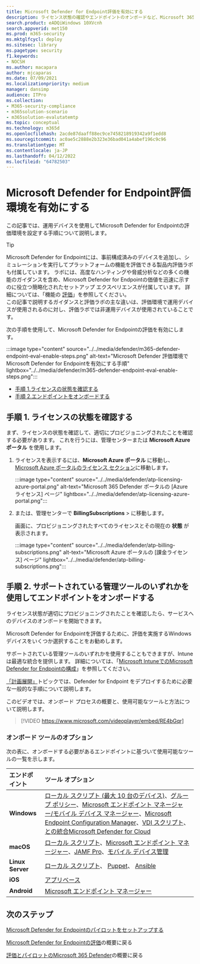 ```yaml
---
title: Microsoft Defender for Endpoint評価を有効にする
description: ライセンス状態の確認やエンドポイントのオンボードなど、Microsoft 365 Defender試用版ラボまたはパイロット環境を有効にする
search.product: eADQiWindows 10XVcnh
search.appverid: met150
ms.prod: m365-security
ms.mktglfcycl: deploy
ms.sitesec: library
ms.pagetype: security
f1.keywords:
- NOCSH
ms.author: macapara
author: mjcaparas
ms.date: 07/09/2021
ms.localizationpriority: medium
manager: dansimp
audience: ITPro
ms.collection:
- M365-security-compliance
- m365solution-scenario
- m365solution-evalutatemtp
ms.topic: conceptual
ms.technology: m365d
ms.openlocfilehash: 2acde87daaff88ec9ce7458218919342a9f1edd8
ms.sourcegitcommit: ac0ae5c2888e2b323e36bad041a4abef196c9c96
ms.translationtype: MT
ms.contentlocale: ja-JP
ms.lasthandoff: 04/12/2022
ms.locfileid: "64782503"
---
```

# <a name="enable-microsoft-defender-for-endpoint-evaluation-environment"></a>Microsoft Defender for Endpoint評価環境を有効にする


この記事では、運用デバイスを使用してMicrosoft Defender for Endpointの評価環境を設定する手順について説明します。 


> [!TIP]
> Microsoft Defender for Endpointには、事前構成済みのデバイスを追加し、シミュレーションを実行してプラットフォームの機能を評価できる製品内評価ラボも付属しています。 ラボには、高度なハンティングや脅威分析などの多くの機能のガイダンスを含め、Microsoft Defender for Endpointの価値を迅速に示すのに役立つ簡略化されたセットアップ エクスペリエンスが付属しています。 詳細については、「機能の [評価](../defender-endpoint/evaluation-lab.md)」を参照してください。 <br> この記事で説明するガイダンスと評価ラボの主な違いは、評価環境で運用デバイスが使用されるのに対し、評価ラボでは非運用デバイスが使用されていることです。 

次の手順を使用して、Microsoft Defender for Endpointの評価を有効にします。

:::image type="content" source="../../media/defender/m365-defender-endpoint-eval-enable-steps.png" alt-text="Microsoft Defender 評価環境でMicrosoft Defender for Endpointを有効にする手順" lightbox="../../media/defender/m365-defender-endpoint-eval-enable-steps.png":::

- [手順 1.ライセンスの状態を確認する](#step-1-check-license-state)
- [手順 2.エンドポイントをオンボードする](#step-2-onboard-endpoints-using-any-of-the-supported-management-tools)


## <a name="step-1-check-license-state"></a>手順 1. ライセンスの状態を確認する

まず、ライセンスの状態を確認して、適切にプロビジョニングされたことを確認する必要があります。 これを行うには、管理センターまたは **Microsoft Azure ポータル** を使用します。


1. ライセンスを表示するには、**Microsoft Azure ポータル** に移動し、[Microsoft Azure ポータルのライセンス セクション](https://portal.azure.com/#blade/Microsoft_AAD_IAM/LicensesMenuBlade/Products)に移動します。

   :::image type="content" source="../../media/defender/atp-licensing-azure-portal.png" alt-text="Microsoft 365 Defender ポータルの [Azure ライセンス] ページ" lightbox="../../media/defender/atp-licensing-azure-portal.png":::

1. または、管理センターで **BillingSubscriptions** >  に移動します。

    画面に、プロビジョニングされたすべてのライセンスとその現在の **状態** が表示されます。

    :::image type="content" source="../../media/defender/atp-billing-subscriptions.png" alt-text="Microsoft Azure ポータルの [課金ライセンス] ページ" lightbox="../../media/defender/atp-billing-subscriptions.png":::
    

## <a name="step-2-onboard-endpoints-using-any-of-the-supported-management-tools"></a>手順 2. サポートされている管理ツールのいずれかを使用してエンドポイントをオンボードする

ライセンス状態が適切にプロビジョニングされたことを確認したら、サービスへのデバイスのオンボードを開始できます。 

Microsoft Defender for Endpointを評価するために、評価を実施するWindowsデバイスをいくつか選択することをお勧めします。

サポートされている管理ツールのいずれかを使用することもできますが、Intuneは最適な統合を提供します。 詳細については、「[Microsoft IntuneでのMicrosoft Defender for Endpointの構成](/mem/intune/protect/advanced-threat-protection-configure#enable-microsoft-defender-for-endpoint-in-intune)」を参照してください。

[「計画展開」](../defender-endpoint/deployment-strategy.md)トピックでは、Defender for Endpoint をデプロイするために必要な一般的な手順について説明します。  

このビデオでは、オンボード プロセスの概要と、使用可能なツールと方法について説明します。

> [!VIDEO https://www.microsoft.com/videoplayer/embed/RE4bGqr]

### <a name="onboarding-tool-options"></a>オンボード ツールのオプション

次の表に、オンボードする必要があるエンドポイントに基づいて使用可能なツールの一覧を示します。

エンドポイント | ツール オプション
:---|:---
**Windows** | [ローカル スクリプト (最大 10 台のデバイス)](../defender-endpoint/configure-endpoints-script.md)、[グループ ポリシー](../defender-endpoint/configure-endpoints-gp.md)、[Microsoft エンドポイント マネージャー/モバイル デバイス マネージャー](../defender-endpoint/configure-endpoints-mdm.md)、[Microsoft Endpoint Configuration Manager](../defender-endpoint/configure-endpoints-sccm.md)、[VDI スクリプト](../defender-endpoint/configure-endpoints-vdi.md)、[との統合Microsoft Defender for Cloud](../defender-endpoint/configure-server-endpoints.md#integration-with-microsoft-defender-for-cloud)
**macOS** | [ローカル スクリプト](../defender-endpoint/mac-install-manually.md)、[Microsoft エンドポイント マネージャー](../defender-endpoint/mac-install-with-intune.md)、[JAMF Pro](../defender-endpoint/mac-install-with-jamf.md)、[モバイル デバイス管理](../defender-endpoint/mac-install-with-other-mdm.md)
**Linux Server** | [ローカル スクリプト](../defender-endpoint/linux-install-manually.md)、  [Puppet](../defender-endpoint/linux-install-with-puppet.md)、  [Ansible](../defender-endpoint/linux-install-with-ansible.md)
**iOS** | [アプリベース](../defender-endpoint/ios-install.md)
**Android** | [Microsoft エンドポイント マネージャー](../defender-endpoint/android-intune.md)



## <a name="next-step"></a>次のステップ
[Microsoft Defender for Endpointのパイロットをセットアップする](eval-defender-endpoint-pilot.md)
 
[Microsoft Defender for Endpointの評価](eval-defender-endpoint-overview.md)の概要に戻る

[評価とパイロットのMicrosoft 365 Defender](eval-overview.md)の概要に戻る
